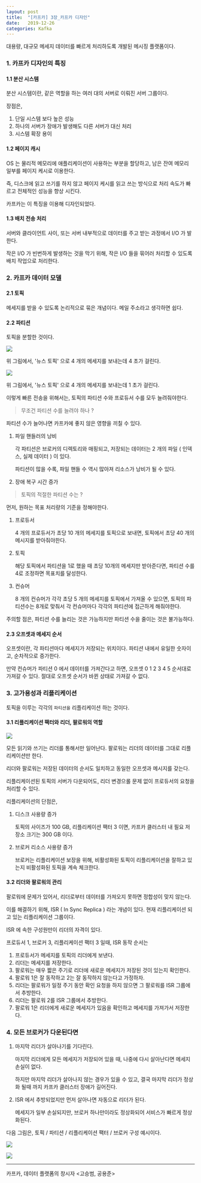 ```yaml
---
layout: post
title:  "[카프카] 3장_카프카 디자인"
date:   2019-12-26
categories: Kafka
---
```


대용량, 대규모 메세지 데이터를 빠르게 처리하도록 개발된 메시징 플랫폼이다.

### 1. 카프카 디자인의 특징

#### 1.1 분산 시스템

분산 시스템이란, 같은 역할을 하는 여러 대의 서버로 이뤄진 서버 그룹이다.

장점은,

1. 단일 시스템 보다 높은 성능
2. 하나의 서버가 장애가 발생해도 다른 서버가 대신 처리
3. 시스템 확장 용이

#### 1.2 페이지 캐시

OS 는 물리적 메모리에 애플리케이션이 사용하는 부분을 할당하고, 남은 잔여 메모리 일부를 페이지 케시로 이용한다. 

즉, 디스크에 읽고 쓰기를 하지 않고 페이지 케시를 읽고 쓰는 방식으로 처리 속도가 빠르고 전체적인 성능을 향상 시킨다.

카프카는 이 특징을 이용해 디자인되었다.

#### 1.3 배치 전송 처리

서버와 클라이언트 사이, 또는 서버 내부적으로 데이터를 주고 받는 과정에서 I/O 가 발한다. 

작은 I/O 가 빈번하게 발생하는 것을 막기 위해, 작은 I/O 들을 묶어러 처리할 수 있도록 배치 작업으로 처리한다.

### 2. 카프카 데이터 모델

#### 2.1 토픽

메세지를 받을 수 있도록 논리적으로 묶은 개념이다. 메일 주소라고 생각하면 쉽다.

#### 2.2 파티션

토픽을 분할한 것이다. 

![](/image/kafka_one_producer.png)

위 그림에서, '뉴스 토픽' 으로 4 개의 메세지를 보내는데 4 초가 걸린다.

![](/image/kafka_many_producer.png)

위 그림에서, '뉴스 토픽' 으로 4 개의 메세지를 보내는데 1 초가 걸린다.

이렇게 빠른 전송을 위해서는, 토픽의 파티션 수와 프로듀서 수를 모두 늘려줘야한다.

> 무조건 파티션 수를 늘려야 하나 ?

파티션 수가 늘어나면 카프카에 좋지 않은 영향을 끼칠 수 있다.

1. 파일 핸들러의 낭비

   각 파티션은 브로커의 디렉토리와 매핑되고, 저장되는 데이터는 2 개의 파일 ( 인덱스, 실제 데이터 ) 이 있다.

   파티션이 많을 수록, 파일 핸들 수 역시 많아져 리소스가 낭비가 될 수 있다.

2. 장애 복구 시간 증가

> 토픽의 적절한 파티션 수는 ?

먼저, 원하는 목표 처리량의 기준을 정해야한다. 

1. 프로듀서

   4 개의 프로듀서가 초당 10 개의 메세지를 토픽으로 보내면, 토픽에서 초당 40 개의 메시지를 받아줘야한다.

2. 토픽

   해당 토픽에서 파티션을 1로 했을 때 초당 10개의 메세지만 받아준다면, 파티션 수를 4로 조정하면 목표치를 달성한다.

3. 컨슈머

   8 개의 컨슈머가 각각 초당 5 개의 메세지를 토픽에서 가져올 수 있으면, 토픽의 파티션수는 8개로 맞춰서 각 컨슈머마다 각각의 파티션에 접근하게 해줘야한다.

주의할 점은, 파티션 수를 늘리는 것은 가능하지만 파티션 수을 줄이는 것은 불가능하다.

#### 2.3 오프셋과 메세지 순서

오프셋이란, 각 파티션마다 메세지가 저장되는 위치이다. 파티션 내에서 유일한 숫자이고, 순차적으로 증가한다.

만약 컨슈머가 파티션 0 에서 데이터를 가져간다고 하면, 오프셋 0 1 2 3 4 5 순서대로 가져갈 수 있다. 절대로 오프셋 순서가 바뀐 상태로 가져갈 수 없다.

### 3. 고가용성과 리플리케이션

토픽을 이루는 각각의 `파티션을` 리플리케이션 하는 것이다.

#### 3.1 리플리케이션 팩터와 리더, 팔로워의 역할

![](/image/kafka_reflecation.png)

모든 읽기와 쓰기는 리더를 통해서만 일어난다. 팔로워는 리더의 데이터를 그대로 리플리케이션만 한다.

리더와 팔로워는 저장된 데이터의 순서도 일치하고 동일한 오프셋과 메시지를 갖는다.

리플리케이션된 토픽의 서버가 다운되어도, 리더 변경으롤 문제 없이 프로듀서의 요청을 처리할 수 있다.

리플리케이션의 단점은,

1. 디스크 사용량 증가

   토픽의 사이즈가 100 GB, 리플리케이션 팩터 3 이면, 카프카 클러스터 내 필요 저장소 크기는 300 GB 이다.

2. 브로커 리소스 사용량 증가

   브로커는 리플리케이션 보장을 위해, 비활성화된 토픽이 리플리케이션을 잘하고 있는지 비활성화된 토픽을 계속 체크한다. 

#### 3.2 리더와 팔로워의 관리

팔로워에 문제가 있어서, 리더로부터 데이터를 가져오지 못하면 정합성이 맞지 않는다.

이를 해결하기 위해, ISR ( In Sync Replica ) 라는 개념이 있다. 현재 리플리케이션 되고 있는 리플리케이션 그룹이다.

ISR 에 속한 구성원만이 리더의 자격이 있다. 

프로듀서 1, 브로커 3, 리플리케이션 팩터 3 일때, ISR 동작 순서는

1. 프로듀서가 메세지를 토픽의 리더에게 보낸다. 
2. 리더는 메세지를 저장한다.
3. 팔로워는 매우 짧은 주기로 리더에 새로운 메세지가 저장된 것이 있는지 확인한다.
4. 팔로워 1은 잘 동작하고 2는 잘 동작하지 않는다고 가정하자.
5. 리더는 팔로워가 일정 주기 동안 확인 요청을 하지 않으면 그 팔로워를 ISR 그룹에서 추방한다.
6. 리더는 팔로워 2를 ISR 그룹에서 추방한다.
7. 팔로워 1은 리더에게 새로운 메세지가 있음을 확인하고 메세지를 가져가서 저장한다.

### 4. 모든 브로커가 다운된다면

1. 마지막 리더가 살아나기를 기다린다.

   마지막 리더에게 모든 메세지가 저장되어 있을 때, 나중에 다시 살아난다면 메세지 손실이 없다.

   하지만 마지막 리더가 살아나지 않는 경우가 있을 수 있고, 결국 마지막 리더가 정상화 될때 까지 카프카 클러스터 장애가 길어진다.

2. ISR 에서 추방되었지만 먼저 살아나면 자동으로 리더가 된다.

   메세지가 일부 손실되지만, 브로커 하나만이라도 정상화되어 서비스가 빠르게 정상화된다.

다음 그림은, 토픽 / 파티션 / 리플리케이션 팩터 / 브로커 구성 예시이다.

![](/image/kafka_example01.png)

![](/image/kafka_example02.png)

---

카프카, 데이터 플랫폼의 창시자 <고승범, 공용준>

